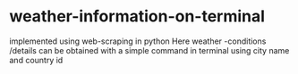 # weather-information-on-terminal
implemented using web-scraping in python
Here weather -conditions /details can be obtained with a simple command in terminal using city name and country id
